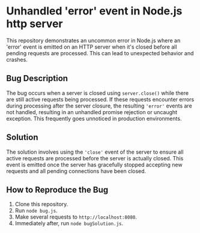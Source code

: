 # Unhandled 'error' event in Node.js http server

This repository demonstrates an uncommon error in Node.js where an 'error' event is emitted on an HTTP server when it's closed before all pending requests are processed.  This can lead to unexpected behavior and crashes.

## Bug Description

The bug occurs when a server is closed using `server.close()` while there are still active requests being processed.  If these requests encounter errors during processing after the server closure, the resulting `'error'` events are not handled, resulting in an unhandled promise rejection or uncaught exception.  This frequently goes unnoticed in production environments. 

## Solution

The solution involves using the `'close'` event of the server to ensure all active requests are processed before the server is actually closed.  This event is emitted once the server has gracefully stopped accepting new requests and all pending connections have been closed.

## How to Reproduce the Bug

1. Clone this repository.
2. Run `node bug.js`.
3. Make several requests to `http://localhost:8080`.
4. Immediately after, run `node bugSolution.js`.